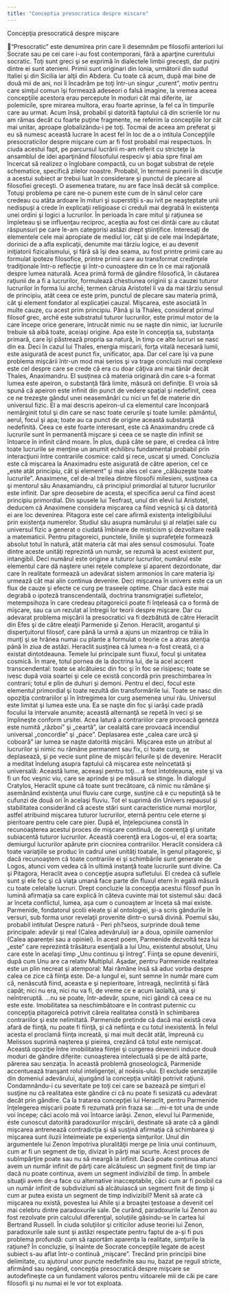```yaml
---
title: "Conceptia presocratica despre miscare"
---
```

Concepţia presocratică despre mişcare


“Presocratic” este denumirea prin care îi desemnăm pe filosofii anteriori lui Socrate sau pe cei care i-au fost contemporani, fără a aparţine curentului socratic. Toţi sunt greci şi se exprimă în dialectele limbii greceşti, dar puţini dintre ei sunt atenieni. Primii sunt originari din Ionia, următorii din sudul Italiei şi din Sicilia iar alţii din Abdera. Cu toate că acum, după mai bine de două mii de ani, noi îi încadrăm pe toţi într-un singur „curent”, motiv pentru care simţul comun îşi formează adeseori o falsă imagine, la vremea aceea concepţiile acestora erau percepute în moduri cât mai diferite, iar polemicile, spre mirarea multora, erau foarte aprinse, la fel ca în timpurile care au urmat. Acum însă, probabil şi datorită faptului că din scrierile lor nu am rămas decât cu foarte puţine fragmente, ne referim la concepţiile lor cât mai unitar, aproape globalizându-i pe toţi. Tocmai de aceea am preferat şi eu să numesc această lucrare în acest fel în loc de a o intitula Concepţiile presocraticilor despre mişcare cum ar fi fost probabil mai respectuos. În ciuda acestui fapt, pe parcursul lucrării m-am referit cu stricteţe la ansamblul de idei aparţinând filosofului respeciv şi abia spre final am încercat să realizez o înglobare compactă, cu un bogat substrat de reţele schematice, specifică zilelor noastre.
Probabil, în termenii punerii în discuţie a acestui subiect ar trebui luat în considerare şi punctul de plecare al filosofiei greceşti. O asemenea tratare, nu are face însă decât să complice. Totuşi problema pe care ne-o punem este cum de în sânul celor care credeau cu atâta ardoare în mituri şi superstiţii s-au ivit pe neaşteptate unii nedispuşi a crede în explicaţii religioase ci creduli mai degrabă în existenţa unei ordini şi logici a lucrurilor. În perioada în care mitul şi raţiunea se împleteau şi se influenţau reciproc, aceştia au fost cei dintâi care au căutat răspunsuri pe care le-am categorisi astăzi drept ştiinţifice. Interesaţi de elementele cele mai apropiate de mediul lor, cât şi de cele mai îndepărtate, dorinici de a afla explicaţii, denumite mai târziu logice, ei au devenit iniţiatorii fizicalismului, şi fără să îşi dea seama, au fost printre primii care au formulat ipoteze filosofice, printre primii care au transformat credinţele tradiţionale într-o reflecţie şi într-o cunoaştere din ce în ce mai raţională despre lumea naturală.
Acea primă formă de gândire filosofică, în căutarea raţiunii de a fi a lucrurilor, formulează chestiunea originii şi a cauzei tuturor lucrurilor în forma lui archē, termen căruia Aristotel îi va da mai târziu sensul de principiu, atât ceea ce este prim, punctul de plecare sau materia primă, cât şi element fondator al explicaţiei cauzal. Mişcarea, este asociată în multe cauze, cu acest prim principiu. 
Până şi la Thales, considerat primul filosof grec, archē este substratul tuturor lucrurilor, este primul motor de la care începe orice generare, întrucât nimic nu se naşte din nimic, iar lucrurile trebuie să aibă toate, aceiaşi origine. Apa este în concepţia sa, substanţa primară, care îşi păstrează propria sa natură, în timp ce alte lucruri se nasc din ea. Deci în cazul lui Thales, energia mişcarii, forţa vitală necesară lumii, este asigurată de acest punct fix, unificator, apa. 
Dar cel care îşi va pune problema mişcării într-un mod mai serios şi va trage concluzii mai complexe este cel despre care se crede că era cu doar câţiva ani mai tânăr decât Thales, Anaximandru. El susţinea că materia originară din care s-a format lumea este apeiron, o substanţă fără limite, măsură ori definiţie. El vroia să spună că apeiron este infinit din punct de vedere spaţial şi nedefinit, ceea ce ne trezeşte gândul unei neasemănări cu nici un fel de materie din universul fizic. El a mai descris apeiron-ul ca elementul care înconjoară nemărginit totul şi din care se nasc toate cerurile şi toate lumile: pământul, aerul, focul şi apa; toate au ca punct de origine această substanţă nedefinită. Ceea ce este foarte interesant, este că Anaximandru crede că lucrurile sunt în permanentă mişcare şi ceea ce se naşte din infinit se întoarce în infinit când moare. În plus, după câte se pare, el credea că între toate lucrurile se menţine un anumit echilibru fundamental probabil prin interacţiuni între contrariile cosmice: cald şi rece, uscat şi umed. Concluzia este că mişcarea la Anaximadru este asigurată de către aperion, cel ce „este atât principiu, cât şi element” şi mai ales cel care „călăuzeşte toate lucrurile”.
Anaximene, cel de-al treilea dintre filosofii milesieni, susţinea ca şi mentorul său Anaxamiandru, că principiul primordial al tuturor lucrurilor este infinit. Dar spre deosebire de acesta, el specifica aerul ca fiind acest principiu primordial. Din spusele lui Teofrast, unul din elevii lui Aristotel, deducem că Anaximene considera mişcarea ca fiind veşnică şi că datorită ei are loc devenirea. 
Pitagora este cel care afirmă existenţa inteligibilului prin existenţa numerelor. Studiul său asupra numărului şi al relaţiei sale cu universul fizic a generat o ciudată îmbinare de misticism şi dezvoltare reală a matematicii. Pentru pitagoreici, punctele, liniile şi suprafeţele formează absolut totul în natură, atât materia cât mai ales sensul cosmosului. Toate dintre aceste unităţi reprezintă un număr, se rezumă la acest existent pur, intangibil. Deci numărul este origine a tuturor lucrurilor, numărul este elementul care dă naştere unei reţele complexe şi aparent dezordonate, dar care în realitate formează un adevărat sistem armonios în care materia îşi urmează cât mai alin continua devenire. Deci mişcarea în univers este ca un flux de cauze şi efecte ce curg pe traseele optime. Chiar dacă este mai degrabă o ipoteză transcendentală, doctrina transmigraţiei sufletelor, metempsihoza în care credeau pitagoreicii poate fi înţeleasă ca o formă de mişcare, sau ca un rezulat al întregii lor teorii despre mişcare. 
Dar cu adevarat problema mişcării la presocratici va fi dezbătută de către Heraclit din Efes şi de către eleaţii Parmenide şi Zenon. 
Heraclit, arogantul şi disperţuitorul filosof, care până la urmă a ajuns un mizantrop ce trăia în munţi şi se hrănea numai cu plante a formulat o teorie ce a atras atenţia până în ziua de astăzi. Heraclit susţinea că lumea n-a fost creată, ci a existat dintotdeauna. Temele lui principale sunt fluxul, focul şi unitatea cosmică. În mare, totul pornea de la doctrina lui, de la acel accent transcendental: toate se alcătuiesc din foc şi în foc se risipesc; toate se ivesc după voia soartei şi cele ce există concordă prin preschimbarea în contrarii; totul e plin de duhuri şi demoni. Pentru el deci, focul este elementul primordial şi toate rezultă din transformările lui. Toate se nasc din opoziţia contrariilor şi în întregimea lor curg asemenea unui râu. Universul este limitat şi lumea este una. Ea se naşte din foc şi iarăşi cade pradă focului la intervale anumite; această alternanţă se repetă în veci şi se împlineşte conform ursitei. Acea latură a contrariilor care provoacă geneza este numită „război” şi „ceartă”, iar cealaltă care provoacă incendiul universal „concordie” şi „pace”. Deplasarea este „calea care urcă şi coboară” iar lumea se naşte datorită mişcării. Mişcarea este un atribut al lucrurilor şi nimic nu rămâne permanent sau fix, ci toate curg, se deplasează, şi pe vecie sunt pline de mişcări felurile şi de devenire.
Heraclit a meditat îndelung asupra faptului că mişcarea este neîncetată şi universală: Această lume, aceeaşi pentru toţi... a fost întotdeauna, este şi va fi un foc veşnic viu, care se aprinde şi pe măsură se stinge. În dialogul Cratylos, Heraclit spune că toate sunt trecătoare, că nimic nu rămâne şi asemănând existenţa unui fluviu care curge, susţine că e cu neputinţă să te cufunzi de două ori în acelaşi fluviu. Tot el suprimă din Univers repausul şi stabilitatea considerând că aceste stări sunt caracteristice numai morţilor, astfel atribuind mişcarea tuturor lucrurilor, eternă pentru cele eterne şi pieritoare pentru cele care pier.
După el, înţelepciunea constă în recunoaşterea acestui proces de mişcare continuă, de coerenţă şi unitate subiacentă tuturor lucrurilor. Această coerenţă era Logos-ul, el era soarta; demiurgul lucrurilor apărute prin ciocnirea contrariilor.
Heraclit considera că toate variaţiile se produc în cadrul unei unităţi toatale, în genul pitagoreic, şi dacă recunoaştem că toate contrariile ei şi schimbările sunt generate de Logos, atunci vom vedea că în ultimă instanţă toate lucrurile sunt divine. Ca şi Pitagora, Heraclit avea o concepţie asupra sufletului. El credea că suflele sunt şi ele foc şi că viaţa umană face parte din fluxul etern în egală măsură cu toate celelalte lucruri. Drept concluzie la concepţia acestui filosof pun în lumină afirmaţia sa care explică în câteva cuvinte mai tot sistemul său: dacă ar înceta conflictul, lumea, aşa cum o cunoaştem ar înceta să mai existe.
Parmenide, fondatorul şcolii eleate şi al ontologiei, şi-a scris gândurile în versuri, sub forma unor revelaţii provenite dintr-o sursă divină. Poemul său, probabil intitulat Despre natură - Peri ph?seos, surprinde două teme principale: adevăr şi real (Calea adevărului) iar a doua, opiniile oamenilor (Calea aparenţei sau a opiniei). În acest poem, Parmenide dezvoltă teza lui „este” care reprezintă trăsătura esenţială a lui Unu, existentul absolut, Unu care este în acelaşi timp „Unu continuu şi întreg”. Fiinţa se opune devenirii, după cum Unu are ca relativ Multiplul. Aşadar, pentru Parmenide realitatea este un plin necreat şi atemporal: Mai rămâne însă să aduc vorba despre calea ce zice că fiinţa este. De-a lungul ei, sunt semne în număr mare cum că, nenăscută fiind, aceasta e şi nepieritoare, întreagă, neclintită şi fără capăt; nici nu era, nici nu va fi, de vreme ce e acum laolaltă, una şi neîntreruptă. ...nu se poate, într-adevăr, spune, nici gândi că ceea ce nu este este. Imobilitatea sa neschimbătoare e în contrast puternic cu concepţia pitagoreică potrivit căreia realitatea constă în schimbarea contrariilor şi este nelimitată. 
Parmenide pretinde că dacă mai există ceva afară de fiinţă, nu poate fi fiinţă, şi că nefiinţa e cu totul inexistentă. În felul acesta el proclamă fiinţa increată, şi mai mult decât atât, împreună cu Melissos suprimă naşterea şi pieirea, crezând că totul este nemişcat.
Această opoziţie între imobilitatea fiinţei şi curgerea devenirii induce două moduri de gândire diferite: cunoaşterea intelectuală şi pe de altă parte, părerea sau senzaţia. În această problemă gnoseologică, Parmenide accentuează tranşant rolul inteligenţei, al noēsis-ului. El exclude senzaţiile din domeniul adevărului, ajungând la concepţia unităţii potrivit raţiunii. Condamnându-i cu severitate pe toţi cei care se bazează pe simţuri el susţine nu că realitatea este gândire ci că nu poate fi sesizată cu adevărat decât prin gândire.
Ca la tratarea concepţiei lui Heraclit, pentru Parmenide înţelegerea mişcarii poate fi rezumată prin fraza sa: ...mi-e tot una de unde voi începe; căci acolo mă voi întoarce iarăşi.
Zenon, elevul lui Parmenide, este cunoscut datorită paradoxurilor mişcării, destinate să arate că a gândi mişcarea antrenează contradicţia şi să susţină afirmaţia că schimbarea şi mişcarea sunt iluzii înteimeiate pe experienţa simţurilor. 
Unul din argumentele lui Zenon împotriva pluralităţii merge pe linia unui continuum, cum ar fi un segment de tip, divizat în părţi mai scurte. Acest proces de subîmpărţire poate sau nu să meargă la infinit.  Dacă poate continua atunci avem un număr infinit de părţi care alcătuiesc un segment finit de timp iar dacă nu poate continua, avem un segment indivizibil de timp. În ambele situaţii avem de-a face cu alternative inacceptabile, căci cum ar fi posibil ca un număr infinit de subdiviziuni să alcătuiască un segment finit de timp şi cum ar putea exista un segment de timp indivizibil? Menit să arate că mişcarea nu există, povestea lui Ahile şi a broaştei ţestoase a devenit cel mai celebru dintre paradoxurile sale. 
De curând, paradoxurile lui Zenon au fost rezolvate prin calculul diferenţial, soluţiile găsindu-se în cartea lui Bertrand Russell. În ciuda soluţiilor şi criticilor aduse teoriei lui Zenon, paradoxurile sale sunt şi astăzi respectate pentru faptul de a-şi fi pus problema profundă: cum să raportăm aparenţa la realitate, simţurile la raţiune?
În concluzie, şi înainte de Socrate concepţiile legate de acest subiect s-au aflat într-o continuă „mişcare”. Trecând prin principii bine delimitate, cu ajutorul unor puncte nedefinite sau nu, bazat pe reguli stricte, afirmând sau negând, concepţia presocratică despre mişcare se autodefineşte ca un fundament valoros pentru viitoarele mii de căi pe care filosofii şi nu numai ei le vor tot exploata.